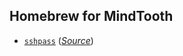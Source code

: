 ## Homebrew for MindTooth

- [`sshpass`](./Formula/sshpass.rb) ([_Source_](https://github.com/hudochenkov/homebrew-sshpass/blob/master/sshpass.rb))
